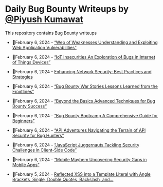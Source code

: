 # Daily Bug Bounty Writeups by [@Piyush Kumawat](https://twitter.com/piyush_supiy) 
This repository contains Bug Bounty writeups

<!-- BLOG-POST-LIST:START -->
 - 💯February 6, 2024 - [“Web of Weaknesses Understanding and Exploiting Web Application Vulnerabilities”](https://medium.com/@Land2Cyber/web-of-weaknesses-understanding-and-exploiting-web-application-vulnerabilities-d5355c85ccc4?source=rss------bug_bounty-5) 

 - 💯February 6, 2024 - [“IoT Insecurities An Exploration of Bugs in Internet of Things Devices”](https://medium.com/@Land2Cyber/iot-insecurities-an-exploration-of-bugs-in-internet-of-things-devices-f3f34cf83c89?source=rss------bug_bounty-5) 

 - 💯February 6, 2024 - [Enhancing Network Security: Best Practices and Strategies](https://medium.com/@paritoshblogs/enhancing-network-security-best-practices-and-strategies-6fec2ef3f397?source=rss------bug_bounty-5) 

 - 💯February 6, 2024 - [“Bug Bounty War Stories Lessons Learned from the Frontlines”](https://medium.com/@Land2Cyber/bug-bounty-war-stories-lessons-learned-from-the-frontlines-2707f0f9fc2d?source=rss------bug_bounty-5) 

 - 💯February 6, 2024 - [“Beyond the Basics Advanced Techniques for Bug Bounty Success”](https://medium.com/@Land2Cyber/beyond-the-basics-advanced-techniques-for-bug-bounty-success-89f47750813d?source=rss------bug_bounty-5) 

 - 💯February 6, 2024 - [“Bug Bounty Bootcamp A Comprehensive Guide for Beginners”](https://medium.com/@Land2Cyber/bug-bounty-bootcamp-a-comprehensive-guide-for-beginners-4d9a3ad4328d?source=rss------bug_bounty-5) 

 - 💯February 6, 2024 - [“API Adventures Navigating the Terrain of API Security for Bug Hunters”](https://medium.com/@Land2Cyber/api-adventures-navigating-the-terrain-of-api-security-for-bug-hunters-78a0475dcf2c?source=rss------bug_bounty-5) 

 - 💯February 6, 2024 - [“JavaScript Juggernauts Tackling Security Challenges in Client-Side Code”](https://medium.com/@Land2Cyber/javascript-juggernauts-tackling-security-challenges-in-client-side-code-01e426864a26?source=rss------bug_bounty-5) 

 - 💯February 6, 2024 - [“Mobile Mayhem Uncovering Security Gaps in Mobile Apps”](https://medium.com/@Land2Cyber/mobile-mayhem-uncovering-security-gaps-in-mobile-apps-23a161eeac9e?source=rss------bug_bounty-5) 

 - 💯February 5, 2024 - [Reflected XSS into a Template Literal with Angle Brackets, Single, Double Quotes, Backslash, and…](https://medium.com/@marduk.i.am/reflected-xss-into-a-template-literal-with-angle-brackets-single-double-quotes-backslash-and-d5cf41f25b02?source=rss------bug_bounty-5) 
<!-- BLOG-POST-LIST:END -->
